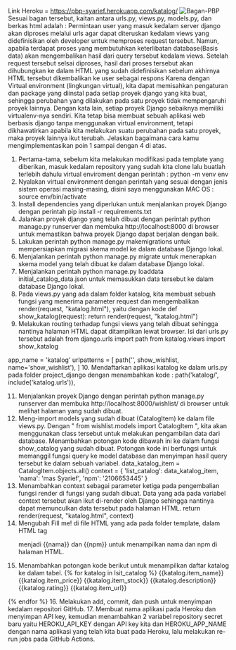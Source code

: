 Link Heroku = https://pbp-syarief.herokuapp.com/katalog/
![Bagan-PBP](https://user-images.githubusercontent.com/112609721/190241819-26f90bc0-7ae3-44c1-b623-bf69ae413350.png)
Sesuai bagan tersebut, kaitan antara urls.py, views.py, models.py, dan berkas html adalah :
Permintaan user yang masuk kedalam server django akan diproses melalui urls agar dapat diteruskan kedalam views yang didefinisikan oleh developer untuk memproses request tersebut. Namun, apabila terdapat proses yang membutuhkan keterlibatan database(Basis data) akan mengembalikan hasil dari query tersebut kedalam views. Setelah request tersebut selsai diproses, hasil dari proses tersebut akan dihubungkan ke dalam HTML yang sudah didefinisikan sebelum akhirnya HTML tersebut dikembalikan ke user sebagai respons
Karena dengan Virtual environment (lingkungan virtual), kita dapat memisahkan pengaturan dan package yang diinstal pada setiap proyek django yang kita buat, sehingga perubahan yang dilakukan pada satu proyek tidak mempengaruhi proyek lainnya. Dengan kata lain, setiap proyek Django sebaiknya memiliki virtualenv-nya sendiri. Kita tetap bisa membuat sebuah aplikasi web berbasis django tanpa menggunakan virtual environment, tetapi dikhawatirkan apabila kita melakukan suatu perubahan pada satu proyek, maka proyek lainnya ikut terubah.
Jelaskan bagaimana cara kamu mengimplementasikan poin 1 sampai dengan 4 di atas.
1. Pertama-tama, sebelum kita melakukan modifikasi pada template yang diberikan, masuk kedalam repository yang sudah kita clone lalu buatlah terlebih dahulu virtual enviroment dengan perintah : python -m venv env
2. Nyalakan virtual environment dengan perintah yang sesuai dengan jenis sistem operasi masing-masing, disini saya menggunakan MAC OS : source env/bin/activate
3. Install dependencies yang diperlukan untuk menjalankan proyek Django dengan perintah pip install -r requirements.txt
4. Jalankan proyek django yang telah dibuat dengan perintah python manage.py runserver dan membuka http://localhost:8000 di browser untuk memastikan bahwa proyek Django dapat berjalan dengan baik.
5. Lakukan perintah python manage.py makemigrations untuk mempersiapkan migrasi skema model ke dalam database Django lokal.
6. Menjalankan perintah python manage.py migrate untuk menerapkan skema model yang telah dibuat ke dalam database Django lokal.
7. Menjalankan perintah python manage.py loaddata initial_catalog_data.json untuk memasukkan data tersebut ke dalam database Django lokal.
8. Pada views.py yang ada dalam folder katalog, kita membuat sebuah fungsi yang menerima parameter request dan mengembalikan render(request, "katalog.html"), yaitu dengan kode 
def show_katalog(request): 
    return render(request, "katalog.html")
10. Melakukan routing terhadap fungsi views yang telah dibuat sehingga nantinya halaman HTML dapat ditampilkan lewat browser. Isi dari urls.py tersebut adalah 
from django.urls import path
from katalog.views import show_katalog

app_name = 'katalog'
urlpatterns = [
    path('', show_wishlist, name='show_wishlist'),
]
10. Mendaftarkan aplikasi katalog ke dalam urls.py pada folder project_django dengan menambahkan kode : 
path('katalog/', include('katalog.urls')),

11. Menjalankan proyek Django dengan perintah python manage.py runserver dan membuka http://localhost:8000/wishlist/ di browser untuk melihat halaman yang sudah dibuat.
12.  Meng-import models yang sudah dibuat (CatalogItem) ke dalam file views.py. Dengan " from wishlist.models import CatalogItem ", kita akan menggunakan class tersebut untuk melakukan pengambilan data dari database.
Menambahkan potongan kode dibawah ini ke dalam fungsi show_catalog yang sudah dibuat. Potongan kode ini berfungsi untuk memanggil fungsi query ke model database dan menyimpan hasil query tersebut ke dalam sebuah variabel.
data_katalog_item = CatalogItem.objects.all()
    context = {
        'list_catalog': data_katalog_item,
        'nama': 'mas Syarief',
        'npm': '2106653445'
    }
13. Menambahkan context sebagai parameter ketiga pada pengembalian fungsi render di fungsi yang sudah dibuat. Data yang ada pada variabel context tersebut akan ikut di-render oleh Django sehingga nantinya dapat memunculkan data tersebut pada halaman HTML.
return render(request, "katalog.html", context)
14. Mengubah Fill me! di file HTML yang ada pada folder template, dalam HTML tag <p> menjadi {{nama}} dan {{npm}} untuk menampilkan nama dan npm di halaman HTML.
15. Menambahkan potongan kode berikut untuk menampilkan daftar katalog ke dalam tabel.
  {% for katalog in lsit_catalog %}
    <tr>
        <th>{{katalog.item_name}}</th>
        <th>{{katalog.item_price}}</th>
        <th>{{katalog.item_stock}}</th>
        <th>{{katalog.description}}</th>
        <th>{{katalog.rating}}</th>
        <th>{{katalog.item_url}}</th>
    </tr>
{% endfor %}
16. Melakukan add, commit, dan push untuk menyimpan kedalam repositori GitHub.
17. Membuat nama aplikasi pada Heroku dan menyimpan API key, kemudian menambahkan 2 variabel repository secret baru yaitu HEROKU_API_KEY dengan API key kita dan HEROKU_APP_NAME dengan nama aplikasi yang telah kita buat pada Heroku, lalu melakukan re-run jobs pada GitHub Actions. 
